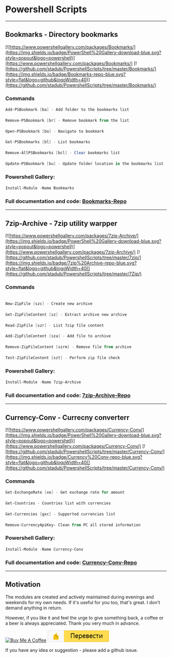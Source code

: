 # Powershell Scripts

---------------------

## Bookmarks - Directory bookmarks

[![https://www.powershellgallery.com/packages/Bookmarks/](https://img.shields.io/badge/PowerShell%20Gallery-download-blue.svg?style=popout&logo=powershell)](https://www.powershellgallery.com/packages/Bookmarks/)
[![https://github.com/stadub/PowershellScripts/tree/master/Bookmarks/](https://img.shields.io/badge/Bookmarks-repo-blue.svg?style=flat&logo=github&logoWidth=40)](https://github.com/stadub/PowershellScripts/tree/master/Bookmarks/)

### Commands

```powershell
Add-PSBookmark [ba] - Add folder to the bookmarks list

Remove-PSBookmark [br] - Remove bookmark from the list

Open-PSBookmark [bo] - Navigate to bookmark

Get-PSBookmarks [bl] - List bookmarks

Remove-AllPSBookmarks [bcl] - Clear bookmarks list

Update-PSBookmark [bu] - Update folder location in the bookmarks list
```

### Powershell Gallery:


```powershell
Install-Module -Name Bookmarks
```

### Full documentation and code: [Bookmarks-Repo](https://github.com/stadub/PowershellScripts/tree/master/Bookmarks)


---------------------

## 7zip-Archive - 7zip utility warpper

[![https://www.powershellgallery.com/packages/7zip-Archive/](https://img.shields.io/badge/PowerShell%20Gallery-download-blue.svg?style=popout&logo=powershell)](https://www.powershellgallery.com/packages/7zip-Archive/)
[![https://github.com/stadub/PowershellScripts/tree/master/7zip/](https://img.shields.io/badge/7zip%20Archive-repo-blue.svg?style=flat&logo=github&logoWidth=40)](https://github.com/stadub/PowershellScripts/tree/master/7Zip/)

### Commands

```powershell

New-ZipFile [szc] - Create new archive

Get-ZipFileContent [sz] - Extract archive new archive

Read-ZipFile [szr] - List 7zip file content

Add-ZipFileContent [sza] - Add file to archive

Remove-ZipFileContent [szrm] - Remove file from archive

Test-ZipFileContent [szt] - Perform zip file check

```

### Powershell Gallery:

```powershell
Install-Module -Name 7zip-Archive
```

### Full documentation and code: [7zip-Archive-Repo](https://github.com/stadub/PowershellScripts/tree/master/7Zip)


---------------------

## Currency-Conv - Currecny converterr

[![https://www.powershellgallery.com/packages/Currency-Conv/](https://img.shields.io/badge/PowerShell%20Gallery-download-blue.svg?style=popout&logo=powershell)](https://www.powershellgallery.com/packages/Currency-Conv/)
[![https://github.com/stadub/PowershellScripts/tree/master/Currency-Conv/](https://img.shields.io/badge/Currency%20Conv-repo-blue.svg?style=flat&logo=github&logoWidth=40)](https://github.com/stadub/PowershellScripts/tree/master/Currency-Conv/)

### Commands
```powershell
Get-ExchangeRate [xe] - Get exchange rate for amount

Get-Countries - Countries list with currencies

Get-Currencies [gxc] - Supported currencies list

Remove-CurrencyApiKey- Clean from PC all stored information

```

### Powershell Gallery:

```powershell
Install-Module -Name Currency-Conv
```

### Full documentation and code: [Currency-Conv-Repo](https://github.com/stadub/PowershellScripts/tree/master/Currency-Conv)


---------------------


## Motivation

The modules are created and actively maintained during evenings and weekends for my own needs.
If it's useful for you too, that's great. I don't demand anything in return.

However, if you like it and feel the urge to give something back,
a coffee or a beer is always appreciated. Thank you very much in advance.

[![Buy Me A Coffee](https://www.buymeacoffee.com/assets/img/custom_images/purple_img.png)](https://www.buymeacoffee.com/dima)
[![Support by Yandex](https://raw.githubusercontent.com/GitStatic/Resources/master/yaMoney.png)](https://money.yandex.ru/to/410014572567962/200)

<!--   By Paypal [![PayPal.me](https://img.shields.io/badge/PayPal-me-blue.svg?maxAge=2592000)](https://www.paypal.me/dima.by)
 -->

If you have any idea or suggestion - please add a github issue.

